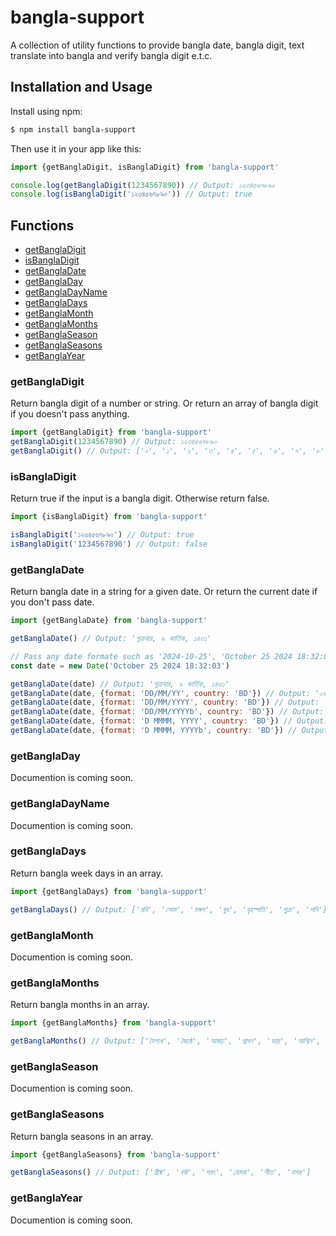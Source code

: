 # bangla-support

A collection of utility functions to provide bangla date, bangla digit, text translate into bangla and verify bangla digit e.t.c.

## Installation and Usage

Install using npm:

```bash
$ npm install bangla-support
```

Then use it in your app like this:

```javascript
import {getBanglaDigit, isBanglaDigit} from 'bangla-support'

console.log(getBanglaDigit(1234567890)) // Output: ১২৩৪৫৬৭৮৯০
console.log(isBanglaDigit('১২৩৪৫৬৭৮৯০')) // Output: true
```

## Functions

- [getBanglaDigit](#getbangladigit)
- [isBanglaDigit](#isbangladigit)
- [getBanglaDate](#getbangladate)
- [getBanglaDay](#getbangladay)
- [getBanglaDayName](#getbangladayname)
- [getBanglaDays](#getbangladays)
- [getBanglaMonth](#getbanglamonth)
- [getBanglaMonths](#getbanglamonths)
- [getBanglaSeason](#getbanglaseason)
- [getBanglaSeasons](#getbanglaseasons)
- [getBanglaYear](#getbanglayear)

### getBanglaDigit

Return bangla digit of a number or string. Or return an array of bangla digit if you doesn't pass anything.

```javascript
import {getBanglaDigit} from 'bangla-support'
getBanglaDigit(1234567890) // Output: ১২৩৪৫৬৭৮৯০
getBanglaDigit() // Output: ['০', '১', '২', '৩', '৪', '৫', '৬', '৭', '৮', '৯']
```

### isBanglaDigit

Return true if the input is a bangla digit. Otherwise return false.

```javascript
import {isBanglaDigit} from 'bangla-support'

isBanglaDigit('১২৩৪৫৬৭৮৯০') // Output: true
isBanglaDigit('1234567890') // Output: false
```

### getBanglaDate

Return bangla date in a string for a given date. Or return the current date if you don't pass date.

```javascript
import {getBanglaDate} from 'bangla-support'

getBanglaDate() // Output: 'শুক্রবার, ৯ কার্তিক, ১৪৩১'

// Pass any date formate such as '2024-10-25', 'October 25 2024 18:32:03', '2024-10-25T18:32:03' e.t.c.
const date = new Date('October 25 2024 18:32:03')

getBanglaDate(date) // Output: 'শুক্রবার, ৯ কার্তিক, ১৪৩১'
getBanglaDate(date, {format: 'DD/MM/YY', country: 'BD'}) // Output: '০৯/০৭/৩১'
getBanglaDate(date, {format: 'DD/MM/YYYY', country: 'BD'}) // Output: '০৯/০৭/১৪৩১'
getBanglaDate(date, {format: 'DD/MM/YYYYb', country: 'BD'}) // Output: ০৯/০৭/১৪৩১ (বঙ্গাব্দ)
getBanglaDate(date, {format: 'D MMMM, YYYY', country: 'BD'}) // Output: '৯ কার্তিক, ১৪৩১'
getBanglaDate(date, {format: 'D MMMM, YYYYb', country: 'BD'}) // Output: ৯ কার্তিক, ১৪৩১ (বঙ্গাব্দ)
```

### getBanglaDay

Documention is coming soon.

### getBanglaDayName

Documention is coming soon.

### getBanglaDays

Return bangla week days in an array.

```javascript
import {getBanglaDays} from 'bangla-support'

getBanglaDays() // Output: ['রবি', 'সোম', 'মঙ্গল', 'বুধ', 'বৃহস্পতি', 'শুক্র', 'শনি']
```

### getBanglaMonth

Documention is coming soon.

### getBanglaMonths

Return bangla months in an array.

```javascript
import {getBanglaMonths} from 'bangla-support'

getBanglaMonths() // Output: ['বৈশাখ', 'জ্যৈষ্ঠ', 'আষাঢ়', 'শ্রাবণ', 'ভাদ্র', 'আশ্বিন', 'কার্তিক', 'অগ্রহায়ণ', 'পৌষ', 'মাঘ', 'ফাল্গুন', 'চৈত্র']
```

### getBanglaSeason

Documention is coming soon.

### getBanglaSeasons

Return bangla seasons in an array.

```javascript
import {getBanglaSeasons} from 'bangla-support'

getBanglaSeasons() // Output: ['গ্রীষ্ম', 'বর্ষা', 'শরৎ', 'হেমন্ত', 'শীত', 'বসন্ত']
```

### getBanglaYear

Documention is coming soon.

